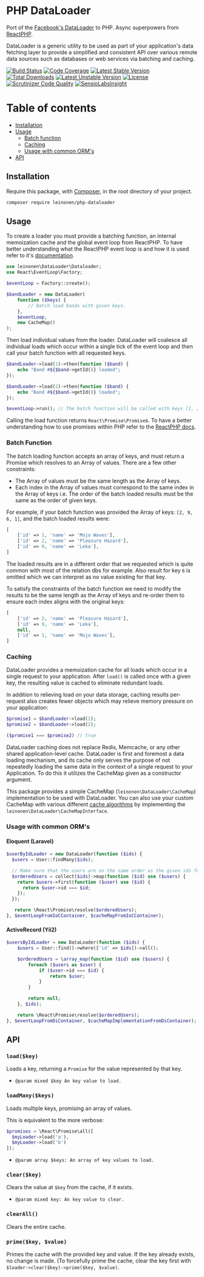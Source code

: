 # PHP DataLoader
Port of the [Facebook's DataLoader](https://github.com/facebook/dataloader) to PHP. Async superpowers from [ReactPHP](https://github.com/reactphp).

DataLoader is a generic utility to be used as part of your application's data fetching layer to provide a simplified and consistent API over various remote data sources such as databases or web services via batching and caching.

[![Build Status](https://app.travis-ci.com/lordthorzonus/php-dataloader.svg?branch=master)](https://app.travis-ci.com/lordthorzonus/php-dataloader)
[![Code Coverage](https://scrutinizer-ci.com/g/lordthorzonus/php-dataloader/badges/coverage.png?b=master)](https://scrutinizer-ci.com/g/lordthorzonus/php-dataloader/?branch=master)
[![Latest Stable Version](https://poser.pugx.org/leinonen/php-dataloader/v/stable)](https://packagist.org/packages/leinonen/php-dataloader)
[![Total Downloads](https://poser.pugx.org/leinonen/php-dataloader/downloads)](https://packagist.org/packages/leinonen/php-dataloader)
[![Latest Unstable Version](https://poser.pugx.org/leinonen/php-dataloader/v/unstable)](https://packagist.org/packages/leinonen/php-dataloader)
[![License](https://poser.pugx.org/leinonen/php-dataloader/license)](https://packagist.org/packages/leinonen/php-dataloader)
[![Scrutinizer Code Quality](https://scrutinizer-ci.com/g/lordthorzonus/php-dataloader/badges/quality-score.png?b=master)](https://scrutinizer-ci.com/g/lordthorzonus/php-dataloader/?branch=master)
[![SensioLabsInsight](https://insight.sensiolabs.com/projects/44a2e0f3-cde6-48b9-b484-8243a64145de/mini.png)](https://insight.sensiolabs.com/projects/44a2e0f3-cde6-48b9-b484-8243a64145de)

Table of contents
=================

* [Installation](#installation)
* [Usage](#usage)
    * [Batch function](#batch-function)
    * [Caching](#caching)
    * [Usage with common ORM's](#usage-with-common-orms)
* [API](#api)

## Installation

Require this package, with [Composer](https://getcomposer.org/), in the root directory of your project.

```bash
composer require leinonen/php-dataloader
```

## Usage
To create a loader you must provide a batching function, an internal memoization cache and the global event loop from ReactPHP. To have better understanding what the ReactPHP event loop is and how it is used refer to it's [documentation](https://github.com/reactphp/event-loop).

```php
use leinonen\DataLoader\Dataloader;
use React\EventLoop\Factory;

$eventLoop = Factory::create();

$bandLoader = new DataLoader(
    function ($keys) {
        // Batch load bands with given keys.
    },
    $eventLoop,
    new CacheMap()
);
```

Then load individual values from the loader. DataLoader will coalesce all individual loads which occur within a single tick of the event loop and then call your batch function with all requested keys.

```php
$bandLoader->load(1)->then(function ($band) {
    echo "Band #${$band->getId()} loaded";
});

$bandLoader->load(2)->then(function ($band) {
    echo "Band #${$band->getId()} loaded";
});

$eventLoop->run(); // The batch function will be called with keys [1, 2] at this point
```

Calling the load function returns `React\Promise\Promise`s. To have a better understanding how to use promises within PHP refer to the [ReactPHP docs](https://github.com/reactphp/promise).

### Batch Function

The batch loading function accepts an array of keys, and must return a Promise which resolves to an Array of values. There are a few other constraints:

- The Array of values must be the same length as the Array of keys.
- Each index in the Array of values must correspond to the same index in the Array of keys i.e. The order of the batch loaded results must be the same as the order of given keys.

For example, if your batch function was provided the Array of keys: `[2, 9, 6, 1]`, and the batch loaded results were:
```php
[
    ['id' => 1, 'name' => 'Mojo Waves'],
    ['id' => 2, 'name' => 'Pleasure Hazard'],
    ['id' => 9, 'name' => 'Leka'],
]
```

The loaded results are in a different order that we requested which is quite common with most of the relation dbs for example. Also result for key `6` is omitted which we can interpret as no value existing for that key.

To satisfy the constraints of the batch function we need to modify the results to be the same length as the Array of keys and re-order them to ensure each index aligns with the original keys:

```php
[
    ['id' => 2, 'name' => 'Pleasure Hazard'],
    ['id' => 9, 'name' => 'Leka'],
    null,
    ['id' => 1, 'name' => 'Mojo Waves'],
]
```

### Caching
DataLoader provides a memoization cache for all loads which occur in a single request to your application. After `load()` is called once with a given key, the resulting value is cached to eliminate redundant loads.

In addition to relieving load on your data storage, caching results per-request also creates fewer objects which may relieve memory pressure on your application:

```php
$promise1 = $bandLoader->load(1);
$promise2 = $bandLoader->load(2);

($promise1 === $promise2) // true
```

DataLoader caching does not replace Redis, Memcache, or any other shared application-level cache. DataLoader is first and foremost a data loading mechanism, and its cache only serves the purpose of not repeatedly loading the same data in the context of a single request to your Application. To do this it utilizes the CacheMap given as a constructor argument.

This package provides a simple CacheMap (`leinonen\DataLoader\CacheMap`) implementation to be used with DataLoader. You can also use your custom CacheMap with various different [cache algorithms](https://en.wikipedia.org/wiki/Cache_algorithms) by implementing the `leinonen\DataLoader\CacheMapInterface`.

### Usage with common ORM's

#### Eloquent (Laravel)

```php
$userByIdLoader = new DataLoader(function ($ids) {
  $users = User::findMany($ids);

  // Make sure that the users are on the same order as the given ids for the loader
  $orderedUsers = collect($ids)->map(function ($id) use ($users) {
    return $users->first(function ($user) use ($id) {
      return $user->id === $id;
    });
  });

   return \React\Promise\resolve($orderedUsers);
}, $eventLoopFromIoCContainer, $cacheMapFromIoCContainer);
```

#### ActiveRecord (Yii2)
```php
$usersByIdLoader = new DataLoader(function ($ids) {
    $users = User::find()->where(['id' => $ids])->all();

    $orderedUsers = \array_map(function ($id) use ($users) {
        foreach ($users as $user) {
            if ($user->id === $id) {
                return $user;
            }
        }

        return null;
    }, $ids);

    return \React\Promise\resolve($orderedUsers);
}, $eventLoopFromDiContainer, $cacheMapImplementationFromDiContainer);
```

## API

### `load($key)`

Loads a key, returning a `Promise` for the value represented by that key.

- `@param mixed $key An key value to load.`

### `loadMany($keys)`

Loads multiple keys, promising an array of values.

This is equivalent to the more verbose:

```php
$promises = \React\Promise\all([
  $myLoader->load('a'),
  $myLoader->load('b')
]);
```

- `@param array $keys: An array of key values to load.`

### `clear($key)`

Clears the value at `$key` from the cache, if it exists.

- `@param mixed key: An key value to clear.`

### `clearAll()`

Clears the entire cache.

### `prime($key, $value)`

Primes the cache with the provided key and value. If the key already exists, no
change is made. (To forcefully prime the cache, clear the key first with
`$loader->clear($key)->prime($key, $value)`.
